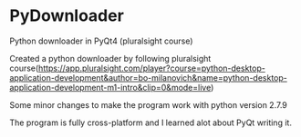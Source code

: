 # PyDownloader
Python downloader in PyQt4 (pluralsight course)

Created a python downloader by following pluralsight course(https://app.pluralsight.com/player?course=python-desktop-application-development&author=bo-milanovich&name=python-desktop-application-development-m1-intro&clip=0&mode=live)

Some minor changes to make the program work with python version 2.7.9

The program is fully cross-platform and I learned alot about PyQt writing it.
